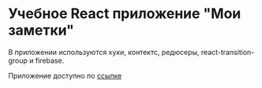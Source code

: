 # Учебное React приложение "Мои заметки"

В приложении используются хуки, контектс, редюсеры, react-transition-group и firebase.

Приложение доступно по [ссылке](https://react-context-hooks-firebase2.web.app)